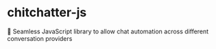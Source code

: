 # chitchatter-js
💬 Seamless JavaScript library to allow chat automation across different conversation providers
